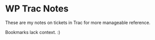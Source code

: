 # WP Trac Notes

These are my notes on tickets in Trac for more manageable reference.

Bookmarks lack context. :)